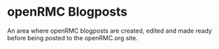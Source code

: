 openRMC Blogposts
==================

An area where openRMC blogposts are created, edited and made ready before being posted to the openRMC.org site.
